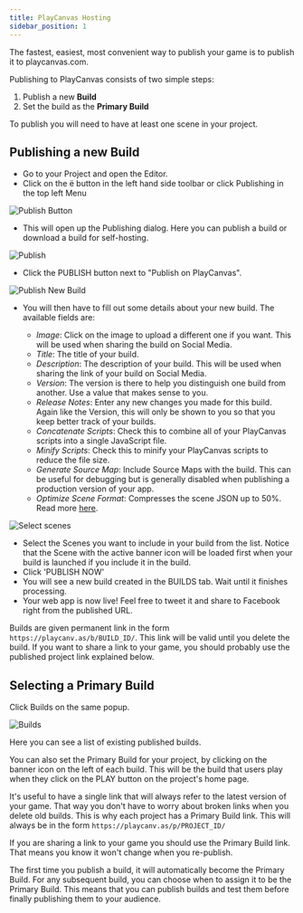 ```yaml
---
title: PlayCanvas Hosting
sidebar_position: 1
---
```


The fastest, easiest, most convenient way to publish your game is to publish it to playcanvas.com.

Publishing to PlayCanvas consists of two simple steps:

1. Publish a new **Build**
2. Set the build as the **Primary Build**

To publish you will need to have at least one scene in your project.

## Publishing a new Build

* Go to your Project and open the Editor.
* Click on the <span class="pc-icon">&#57911;</span> button in the left hand side toolbar or click Publishing in the top left Menu

![Publish Button][1]

* This will open up the Publishing dialog. Here you can publish a build or download a build for self-hosting.

![Publish][2]

* Click the PUBLISH button next to "Publish on PlayCanvas".

![Publish New Build][3]

* You will then have to fill out some details about your new build. The available fields are:

  * *Image*: Click on the image to upload a different one if you want. This will be used when sharing the build on Social Media.
  * *Title*: The title of your build.
  * *Description*: The description of your build. This will be used when sharing the link of your build on Social Media.
  * *Version*: The version is there to help you distinguish one build from another. Use a value that makes sense to you.
  * *Release Notes*: Enter any new changes you made for this build. Again like the Version, this will only be shown to you so that you keep better track of your builds.
  * *Concatenate Scripts*: Check this to combine all of your PlayCanvas scripts into a single JavaScript file.
  * *Minify Scripts*: Check this to minify your PlayCanvas scripts to reduce the file size.
  * *Generate Source Map*: Include Source Maps with the build. This can be useful for debugging but is generally disabled when publishing a production version of your app.
  * *Optimize Scene Format*: Compresses the scene JSON up to 50%. Read more [here][6].

![Select scenes][4]

* Select the Scenes you want to include in your build from the list. Notice that the Scene with the active banner icon will be loaded first when your build is launched if you include it in the build.
* Click 'PUBLISH NOW'
* You will see a new build created in the BUILDS tab. Wait until it finishes processing.
* Your web app is now live! Feel free to tweet it and share to Facebook right from the published URL.

Builds are given permanent link in the form `https://playcanv.as/b/BUILD_ID/`. This link will be valid until you delete the build. If you want to share a link to your game, you should probably use the published project link explained below.

## Selecting a Primary Build

Click Builds on the same popup.

![Builds][5]

Here you can see a list of existing published builds.

You can also set the Primary Build for your project, by clicking on the banner icon on the left of each build. This will be the build that users play when they click on the PLAY button on the project's home page.

It's useful to have a single link that will always refer to the latest version of your game. That way you don't have to worry about broken links when you delete old builds. This is why each project has a Primary Build link. This will always be in the form `https://playcanv.as/p/PROJECT_ID/`

<div class="alert alert-info">
If you are sharing a link to your game you should use the Primary Build link. That means you know it won't change when you re-publish.
</div>

The first time you publish a build, it will automatically become the Primary Build. For any subsequent build, you can choose when to assign it to be the Primary Build. This means that you can publish builds and test them before finally publishing them to your audience.

[1]: /images/user-manual/publishing/toolbar-publish.png
[2]: /images/user-manual/publishing/dialog-publish.png
[3]: /images/user-manual/publishing/dialog-publish-build.png
[4]: /images/user-manual/publishing/dialog-publish-build-scenes.png
[5]: /images/user-manual/publishing/dialog-builds.png
[6]: /user-manual/optimization/optimizing-scene-format
